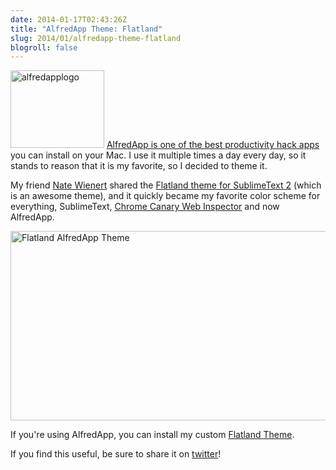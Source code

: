 ```yaml
---
date: 2014-01-17T02:43:26Z
title: "AlfredApp Theme: Flatland"
slug: 2014/01/alfredapp-theme-flatland
blogroll: false
---
```


<p class="intro group">
  <a href="http://www.alfredapp.com?referrer=realchaseadams" data-gae="post*image*alfred-app"><img src="http://www.realchaseadams.com/imgs/2014/01/alfredapplogo.png" alt="alfredapplogo" width="150" height="124" class="alignleft unstyled size-full wp-image-300" /></a> <a href="http://www.alfredapp.com?referrer=realchaseadams" data-gae="post*text*alfred-app">AlfredApp is one of the best productivity hack apps</a> you can install on your Mac. I use it multiple times a day every day, so it stands to reason that it is my favorite, so I decided to theme it.
</p>

<p>My friend <a href="http://natewienert.com/">Nate Wienert</a> shared the <a href="https://github.com/natew/flatland">Flatland theme for SublimeText 2</a> (which is an awesome theme), and it quickly became my favorite color scheme for everything, SublimeText, <a href="https://github.com/realchaseadams/chrome-devtools-flatland-UI">Chrome Canary Web Inspector</a> and now AlfredApp.</p>

<p><a href="alfred://theme/searchForegroundColor=rgba(205,212,213,1.00)&amp;resultSubtextFontSize=0&amp;searchSelectionForegroundColor=rgba(255,255,255,1.00)&amp;separatorColor=rgba(51,51,51,1.00)&amp;resultSelectedBackgroundColor=rgba(39,100,147,1.00)&amp;shortcutColor=rgba(56,139,246,1.00)&amp;scrollbarColor=rgba(51,51,51,1.00)&amp;imageStyle=7&amp;resultSubtextFont=Monaco&amp;background=rgba(29,31,33,1.00)&amp;shortcutFontSize=2&amp;searchFontSize=4&amp;resultSubtextColor=rgba(115,115,115,1.00)&amp;searchBackgroundColor=rgba(46,50,53,1.00)&amp;name=Flatland&amp;resultTextFontSize=2&amp;resultSelectedSubtextColor=rgba(204,213,210,1.00)&amp;shortcutSelectedColor=rgba(197,212,212,1.00)&amp;widthSize=3&amp;border=rgba(48,52,55,0.77)&amp;resultTextFont=Helvetica&amp;resultTextColor=rgba(151,155,147,1.00)&amp;cornerRoundness=3&amp;searchFont=Lucida%20Grande&amp;searchPaddingSize=3&amp;credits=Chase%20Adams&amp;searchSelectionBackgroundColor=rgba(56,139,246,1.00)&amp;resultSelectedTextColor=rgba(253,254,254,1.00)&amp;resultPaddingSize=3&amp;shortcutFont=Geneva"><img src="http://www.realchaseadams.com/imgs/2014/01/Screen-Shot-2014-01-18-at-6.27.00-AM.png" alt="Flatland AlfredApp Theme" width="648" height="303" class="alignnone size-full wp-image-305" /></a></p>

<p>If you're using AlfredApp, you can install my custom <a href="alfred://theme/searchForegroundColor=rgba(205,212,213,1.00)&amp;resultSubtextFontSize=0&amp;searchSelectionForegroundColor=rgba(255,255,255,1.00)&amp;separatorColor=rgba(51,51,51,1.00)&amp;resultSelectedBackgroundColor=rgba(39,100,147,1.00)&amp;shortcutColor=rgba(56,139,246,1.00)&amp;scrollbarColor=rgba(51,51,51,1.00)&amp;imageStyle=7&amp;resultSubtextFont=Monaco&amp;background=rgba(29,31,33,1.00)&amp;shortcutFontSize=2&amp;searchFontSize=4&amp;resultSubtextColor=rgba(115,115,115,1.00)&amp;searchBackgroundColor=rgba(46,50,53,1.00)&amp;name=Flatland&amp;resultTextFontSize=2&amp;resultSelectedSubtextColor=rgba(204,213,210,1.00)&amp;shortcutSelectedColor=rgba(197,212,212,1.00)&amp;widthSize=3&amp;border=rgba(48,52,55,0.77)&amp;resultTextFont=Helvetica&amp;resultTextColor=rgba(151,155,147,1.00)&amp;cornerRoundness=3&amp;searchFont=Lucida%20Grande&amp;searchPaddingSize=3&amp;credits=Chase%20Adams&amp;searchSelectionBackgroundColor=rgba(56,139,246,1.00)&amp;resultSelectedTextColor=rgba(253,254,254,1.00)&amp;resultPaddingSize=3&amp;shortcutFont=Geneva">Flatland Theme</a>.</p>

<p>If you find this useful, be sure to share it on <a href="https://twitter.com/share?url=http://www.realchaseadams.com/2014/01/18/alfredapp-theme-flatland/" class="trigger-share twitter">twitter</a>!</p>
